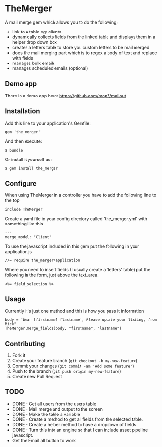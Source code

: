 # TheMerger

A mail merge gem which allows you to do the following;
- link to a table eg: clients. 
- dynamically collects fields from the linked table and displays them in a helper drop down box
- creates a letters table to store you custom letters to be mail merged
- does the mail merging part which is to regex a body of text and replace with fields
- manages bulk emails
- manages scheduled emails (optional)

## Demo app
There is a demo app here: https://github.com/map7/mailout

## Installation

Add this line to your application's Gemfile:

    gem 'the_merger'

And then execute:

    $ bundle

Or install it yourself as:

    $ gem install the_merger

## Configure

When using TheMerger in a controller you have to add the following line to the top
    
    include TheMerger

Create a yaml file in your config directory called 'the_merger.yml' with something like this

    ---
    merge_model: "Client"


To use the javascript included in this gem put the following in your application.js

    //= require the_merger/application


Where you need to insert fields (I usually create a 'letters' table) put the following in the form, just above the text_area.

    <%= field_selection %>


## Usage

Currently it's just one method and this is how you pass it information

    body = "Dear [firstname] [lastname], Please update your listing, from Mick"
    TheMerger.merge_fields(body, "firstname", "lastname")


## Contributing

1. Fork it
2. Create your feature branch (`git checkout -b my-new-feature`)
3. Commit your changes (`git commit -am 'Add some feature'`)
4. Push to the branch (`git push origin my-new-feature`)
5. Create new Pull Request

## TODO

 - DONE - Get all users from the users table
 - DONE - Mail merge and output to the screen
 - DONE - Make the table a variable
 - DONE - Create a method to get all fields from the selected table.
 - DONE - Create a helper method to have a dropdown of fields
 - DONE - Turn this into an engine so that I can include asset pipeline javascript.
 - Get the Email all button to work
